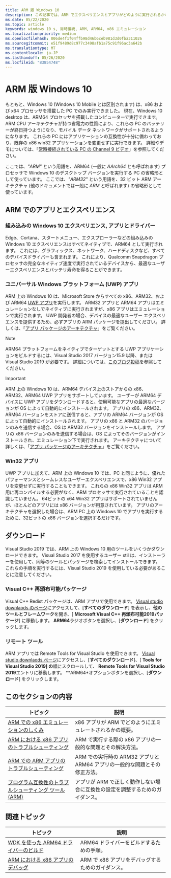 ```yaml
---
title: ARM 版 Windows 10
description: この記事では、ARM でエクスペリエンスとアプリがどのように実行されるかの概要、どのような制限事項があるか、詳しい情報を参照できる場所について説明します。
ms.date: 05/22/2020
ms.topic: article
keywords: windows 10 s, 常時接続, ARM, ARM64, x86 エミュレーション
ms.localizationpriority: medium
ms.openlocfilehash: 006de4f1f04ffb98d46b6ceb981d3d0fba311026
ms.sourcegitcommit: e51f9489d8c977c3498afb1a75c91f96ac3a642b
ms.translationtype: MT
ms.contentlocale: ja-JP
ms.lasthandoff: 05/26/2020
ms.locfileid: "83854748"
---
```

# <a name="windows-10-on-arm"></a>ARM 版 Windows 10
もともと、Windows 10 (Windows 10 Mobile とは区別されます) は、x86 および x64 プロセッサを搭載した PC でのみ実行できました。 現在、Windows 10 desktop は、ARM64 プロセッサを搭載したコンピューターで実行できます。 ARM CPU アーキテクチャが持つ省電力の性質により、これらの PC のバッテリーが終日持つようになり、モバイル データ ネットワークがサポートされるようになります。 これらの PC にはアプリケーションの互換性が十分に備わっており、既存の x86 win32 アプリケーションを変更せずに実行できます。 詳細やデモについては、「[常時接続されている PC の Channel 9 ビデオ](https://channel9.msdn.com/Events/Build/2017/P4171)」を参照してください。

ここでは、*"ARM"* という用語を、ARM64 (一般に *AArch64* とも呼ばれます) プロセッサで Windows 10 のデスクトップ バージョンを実行する PC の省略形として使っています。  ここでは、*"ARM32"* という用語を、32 ビット ARM アーキテクチャ (他のドキュメントでは一般に *ARM* と呼ばれます) の省略形として使っています。

## <a name="apps-and-experiences-on-arm"></a>ARM でのアプリとエクスペリエンス

### <a name="built-in-windows-10-experiences-apps-and-drivers"></a>組み込みの Windows 10 エクスペリエンス, アプリとドライバー
Edge、Cortana、スタートメニュー、エクスプローラーなどの組み込みの Windows 10 エクスペリエンスはすべてネイティブで、ARM64 として実行されます。 これには、グラフィックス、ネットワーク、ハードディスクなど、すべてのデバイスドライバーも含まれます。 これにより、Qualcomm Snapdragon プロセッサの完全なネイティブ速度で実行されているデバイスから、最適なユーザーエクスペリエンスとバッテリ寿命を得ることができます。

### <a name="universal-windows-platform-uwp-apps"></a>ユニバーサル Windows プラットフォーム (UWP) アプリ
ARM 上の Windows 10 は、Microsoft Store からすべての x86、ARM32、および ARM64 [UWP アプリ](../get-started/universal-application-platform-guide.md)を実行します。 ARM32 アプリと ARM64 アプリはエミュレーションなしでネイティブに実行されますが、x86 アプリはエミュレーションで実行されます。 UWP 開発者の場合、デバイスの最適なユーザー エクスペリエンスを提供するため、必ずアプリの ARM パッケージを提出してください。 詳しくは、「[アプリ パッケージのアーキテクチャ](/windows/msix/package/device-architecture)」をご覧ください。

>[!NOTE]
> ARM64 プラットフォームをネイティブでターゲットとする UWP アプリケーションをビルドするには、Visual Studio 2017 バージョン15.9 以降、または Visual Studio 2019 が必要です。 詳細については、[このブログ投稿](https://blogs.windows.com/buildingapps/2018/11/15/official-support-for-windows-10-on-arm-development)を参照してください。


>[!IMPORTANT]
> ARM 上の Windows 10 は、ARM64 デバイス上のストアからの x86、ARM32、ARM64 UWP アプリをサポートしています。 ユーザーが ARM64 デバイスに UWP アプリをダウンロードすると、使用可能なアプリの最適なバージョンが OS によって自動的にインストールされます。 アプリの x86、ARM32、ARM64 バージョンをストアに送信すると、アプリの ARM64 バージョンが OS によって自動的にインストールされます。 アプリの x86 と ARM32 のバージョンのみを送信する場合、OS は ARM32 バージョンをインストールします。 アプリの x86 バージョンのみを送信する場合は、OS によってそのバージョンがインストールされ、エミュレーション下で実行されます。 アーキテクチャについて詳しくは、「[アプリ パッケージのアーキテクチャ](/windows/msix/package/device-architecture)」をご覧ください。

### <a name="win32-apps"></a>Win32 アプリ
UWP アプリに加えて、ARM 上の Windows 10 では、PC と同じように、優れたパフォーマンスとシームレスなユーザーエクスペリエンスで、x86 Win32 アプリを変更せずに実行することもできます。 これらの x86 Win32 アプリは ARM 用に再コンパイルする必要がなく、ARM プロセッサで実行されていることを認識していません。 64ビットの x64 Win32 アプリはサポートされていませんが、ほとんどのアプリには x86 バージョンが用意されています。  アプリのアーキテクチャを選択した場合は、ARM PC 上の Windows 10 でアプリを実行するために、32ビットの x86 バージョンを選択するだけです。

## <a name="downloads"></a>ダウンロード

Visual Studio 2019 では、ARM 上の Windows 10 用のツールをいくつかダウンロードできます。 Visual Studio 2017 を使用するユーザー stil は、インストーラーを使用して、同等のツールとパッケージを検索してインストールできます。 これらの手順を実行するには、Visual Studio 2019 を使用している必要があることに注意してください。

### <a name="visual-c-redistributable"></a>Visual C++ 再頒布可能パッケージ

Visual C++ Redist パッケージは、ARM アプリで使用できます。 [Visual studio downlaods のページ](https://visualstudio.microsoft.com/downloads/)にアクセスして、[**すべてのダウンロード**] を表示し、**他のツールとフレームワーク**を開き、[ **Microsoft Visual C++ 再頒布可能2019パッケージ**] に移動します。 **ARM64**ラジオボタンを選択し、[**ダウンロード**] をクリックします。

### <a name="remote-tools"></a>リモート ツール

ARM アプリでは Remote Tools for Visual Studio を使用できます。 [Visual studio downlaods ページ](https://visualstudio.microsoft.com/downloads/)にアクセスし、[**すべてのダウンロード**]、[ **Tools for Visual Studio 2019] の**順にスクロールして、 **Remote Tools for Visual Studio 2019**エントリに移動します。 **ARM64*オプションボタンを選択し、[**ダウンロード**] をクリックします。


## <a name="in-this-section"></a>このセクションの内容
|トピック | 説明 |
|-----|-----|
|[ARM での x86 エミュレーションのしくみ](apps-on-arm-x86-emulation.md)|x86 アプリが ARM でどのようにエミュレートされるかの概要。|
|[ARM における x86 アプリのトラブルシューティング](apps-on-arm-troubleshooting-x86.md)|ARM で実行する際の x86 アプリの一般的な問題とその解決方法。 |
|[ARM での ARM アプリのトラブルシューティング](apps-on-arm-troubleshooting-arm32.md)|ARM での実行時の ARM32 アプリと ARM64 アプリの一般的な問題とその修正方法。 |
|[プログラム互換性のトラブルシューティング ツール (ARM)](apps-on-arm-program-compat-troubleshooter.md)|アプリが ARM で正しく動作しない場合に互換性の設定を調整するためのガイダンス。 |

## <a name="related-topics"></a>関連トピック
|トピック | 説明 |
|-----|-----|
|[WDK を使った ARM64 ドライバーのビルド](https://docs.microsoft.com/windows-hardware/drivers/develop/building-arm64-drivers)|ARM64 ドライバーをビルドするための手順。 |
| [ARM における x86 アプリのデバッグ](https://docs.microsoft.com/windows-hardware/drivers/debugger/debugging-arm64) | ARM で x86 アプリをデバッグするためのガイダンス。 |
